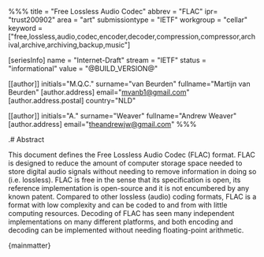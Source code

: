 %%%
title = "Free Lossless Audio Codec"
abbrev = "FLAC"
ipr= "trust200902"
area = "art"
submissiontype = "IETF"
workgroup = "cellar"
keyword = ["free,lossless,audio,codec,encoder,decoder,compression,compressor,archival,archive,archiving,backup,music"]

[seriesInfo]
name = "Internet-Draft"
stream = "IETF"
status = "informational"
value = "@BUILD_VERSION@"

[[author]]
initials="M.Q.C."
surname="van Beurden"
fullname="Martijn van Beurden"
  [author.address]
  email="mvanb1@gmail.com"
    [author.address.postal]
    country="NLD"

[[author]]
initials="A."
surname="Weaver"
fullname="Andrew Weaver"
  [author.address]
  email="theandrewjw@gmail.com"
%%%

.# Abstract

This document defines the Free Lossless Audio Codec (FLAC) format. FLAC is designed to reduce the amount of computer storage space needed to store digital audio signals without needing to remove information in doing so (i.e. lossless). FLAC is free in the sense that its specification is open, its reference implementation is open-source and it is not encumbered by any known patent. Compared to other lossless (audio) coding formats, FLAC is a format with low complexity and can be coded to and from with little computing resources. Decoding of FLAC has seen many independent implementations on many different platforms, and both encoding and decoding can be implemented without needing floating-point arithmetic.

{mainmatter}
